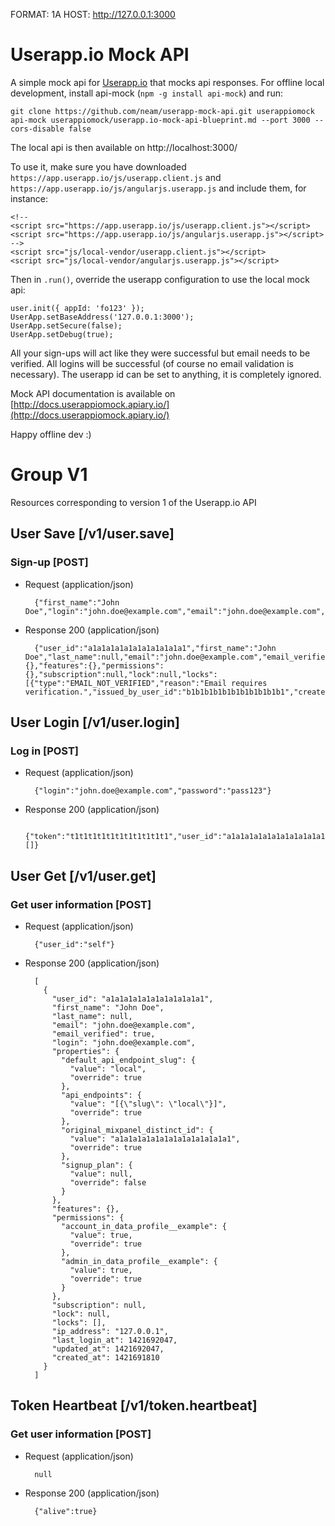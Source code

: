 FORMAT: 1A
HOST: http://127.0.0.1:3000

# Userapp.io Mock API
A simple mock api for [Userapp.io](https://userapp.io/) that mocks api responses. For offline local development, install api-mock (`npm -g install api-mock`) and run: 

    git clone https://github.com/neam/userapp-mock-api.git userappiomock
    api-mock userappiomock/userapp.io-mock-api-blueprint.md --port 3000 --cors-disable false
    
The local api is then available on http://localhost:3000/

To use it, make sure you have downloaded `https://app.userapp.io/js/userapp.client.js` and `https://app.userapp.io/js/angularjs.userapp.js` and include them, for instance:

    <!--
    <script src="https://app.userapp.io/js/userapp.client.js"></script>
    <script src="https://app.userapp.io/js/angularjs.userapp.js"></script>
    -->
    <script src="js/local-vendor/userapp.client.js"></script>
    <script src="js/local-vendor/angularjs.userapp.js"></script>

Then in `.run()`, override the userapp configuration to use the local mock api:

    user.init({ appId: 'fo123' });
    UserApp.setBaseAddress('127.0.0.1:3000');
    UserApp.setSecure(false);
    UserApp.setDebug(true);

All your sign-ups will act like they were successful but email needs to be verified. All logins will be successful (of course no email validation is necessary). The userapp id can be set to anything, it is completely ignored.

Mock API documentation is available on [http://docs.userappiomock.apiary.io/](http://docs.userappiomock.apiary.io/)

Happy offline dev :)

# Group V1
Resources corresponding to version 1 of the Userapp.io API

## User Save [/v1/user.save]
### Sign-up [POST]
+ Request (application/json)

        {"first_name":"John Doe","login":"john.doe@example.com","email":"john.doe@example.com","password":"pass123"}

+ Response 200 (application/json)

        {"user_id":"a1a1a1a1a1a1a1a1a1a1a1","first_name":"John Doe","last_name":null,"email":"john.doe@example.com","email_verified":false,"login":"john.doe@example.com","properties":{},"features":{},"permissions":{},"subscription":null,"lock":null,"locks":[{"type":"EMAIL_NOT_VERIFIED","reason":"Email requires verification.","issued_by_user_id":"b1b1b1b1b1b1b1b1b1b1b1","created_at":1421691810}],"ip_address":"127.0.0.1","last_login_at":0,"updated_at":1421691810,"created_at":1421691810}

## User Login [/v1/user.login]
### Log in [POST]
+ Request (application/json)

        {"login":"john.doe@example.com","password":"pass123"}

+ Response 200 (application/json)

        {"token":"t1t1t1t1t1t1t1t1t1t1t1","user_id":"a1a1a1a1a1a1a1a1a1a1a1","lock_type":null,"locks":[]}

## User Get [/v1/user.get]
### Get user information [POST]
+ Request (application/json)

        {"user_id":"self"}

+ Response 200 (application/json)

        [
          {
            "user_id": "a1a1a1a1a1a1a1a1a1a1a1",
            "first_name": "John Doe",
            "last_name": null,
            "email": "john.doe@example.com",
            "email_verified": true,
            "login": "john.doe@example.com",
            "properties": {
              "default_api_endpoint_slug": {
                "value": "local",
                "override": true
              },
              "api_endpoints": {
                "value": "[{\"slug\": \"local\"}]",
                "override": true
              },
              "original_mixpanel_distinct_id": {
                "value": "a1a1a1a1a1a1a1a1a1a1a1a1a1",
                "override": true
              },
              "signup_plan": {
                "value": null,
                "override": false
              }
            },
            "features": {},
            "permissions": {
              "account_in_data_profile__example": {
                "value": true,
                "override": true
              },
              "admin_in_data_profile__example": {
                "value": true,
                "override": true
              }
            },
            "subscription": null,
            "lock": null,
            "locks": [],
            "ip_address": "127.0.0.1",
            "last_login_at": 1421692047,
            "updated_at": 1421692047,
            "created_at": 1421691810
          }
        ]
        
## Token Heartbeat [/v1/token.heartbeat]
### Get user information [POST]
+ Request (application/json)

        null

+ Response 200 (application/json)

        {"alive":true}
